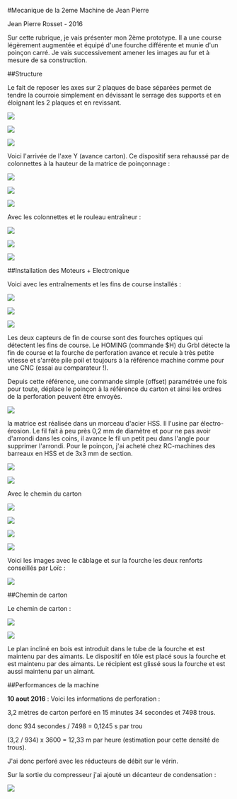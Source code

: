 
#Mecanique de la 2eme Machine de Jean Pierre

Jean Pierre Rosset - 2016


Sur cette rubrique, je vais présenter mon 2ème prototype. Il a une course légèrement augmentée et équipé d'une fourche différente et munie d'un poinçon carré.
Je vais successivement amener les images au fur et à mesure de sa construction.

##Structure

Le fait de reposer les axes sur 2 plaques de base séparées permet de tendre la courroie simplement en dévissant le serrage des supports et en éloignant les 2 plaques et en revissant. 

![](p1.jpg)

![](p2.jpg)

![](p3.jpg)

Voici l'arrivée de l'axe Y (avance carton). Ce dispositif sera rehaussé par de colonnettes à la hauteur de la matrice de poinçonnage :

![](p4.jpg)

![](p5.jpg)

![](p6.jpg)

Avec les colonnettes et le rouleau entraîneur :

![](p7.jpg)

![](p8.jpg)

![](p9.jpg)

##Installation des Moteurs + Electronique

Voici avec les entraînements et les fins de course installés :

![](p10.jpg)

![](p11.jpg)

![](p12.jpg)

Les deux capteurs de fin de course sont des fourches optiques qui détectent les fins de course. Le HOMING (commande $H) du Grbl détecte la fin de course et la fourche de perforation avance et recule à très petite vitesse et s'arrête pile poil et toujours à la référence machine comme pour une CNC (essai au comparateur !).

Depuis cette référence, une commande simple (offset) paramétrée une fois pour toute, déplace le poinçon à la référence du carton et ainsi les ordres de la perforation peuvent être envoyés.

![](p13.jpg)


la matrice est réalisée dans un morceau d'acier HSS.
Il l'usine par électro-érosion. Le fil fait à peu près 0,2 mm de diamètre et pour ne pas avoir d'arrondi dans les coins, il avance le fil un petit peu dans l'angle pour supprimer l'arrondi.
Pour le poinçon, j'ai acheté chez RC-machines des barreaux en HSS et de 3x3 mm de section.

![](p14.jpg)

![](p15.jpg)

Avec le chemin du carton

![](p16.jpg)

![](p17.jpg)

![](p18.jpg)

![](p19.jpg)

Voici les images avec le câblage et sur la fourche les deux renforts conseillés par Loïc :

![](p20.jpg)

##Chemin de carton

Le chemin de carton :

![](ch1.jpg)

![](ch2.jpg)

Le plan incliné en bois est introduit dans le tube de la fourche et est maintenu par des aimants. Le dispositif en tôle est placé sous la fourche et est maintenu par des aimants.
Le récipient est glissé sous la fourche et est aussi maintenu par un aimant.


##Performances de la machine


**10 aout 2016** : Voici les informations de perforation :

3,2 mètres de carton perforé en 15 minutes 34 secondes et 7498 trous.

donc 934 secondes / 7498 = 0,1245 s par trou

(3,2 / 934) x 3600 = 12,33 m par heure (estimation pour cette densité de trous).

J'ai donc perforé avec les réducteurs de débit sur le vérin.

Sur la sortie du compresseur j'ai ajouté un décanteur de condensation :

![](dec.jpg)